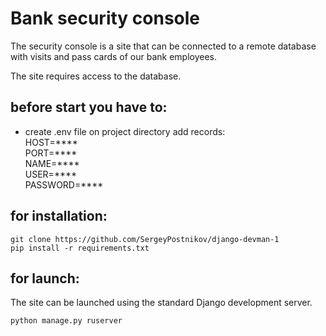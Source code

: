 # Bank security console
The security console is a site that can be connected to a remote database with visits and pass cards of our bank employees.

The site requires access to the database.

## before start you have to:
- create .env file on project directory
add records:  
HOST=****    
PORT=****  
NAME=****  
USER=****  
PASSWORD=****   

## for installation: 
```
git clone https://github.com/SergeyPostnikov/django-devman-1
pip install -r requirements.txt
```
## for launch:
The site can be launched using the standard Django development server.
```
python manage.py ruserver
```
